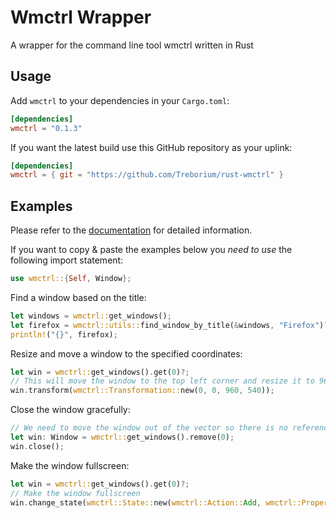 # Wmctrl Wrapper 
A wrapper for the command line tool wmctrl written in Rust

## Usage

Add `wmctrl` to your dependencies in your `Cargo.toml`:

```toml
[dependencies]
wmctrl = "0.1.3"
```

If you want the latest build use this GitHub repository as your uplink:
```toml
[dependencies]
wmctrl = { git = "https://github.com/Treborium/rust-wmctrl" }
```

## Examples

Please refer to the [documentation](https://docs.rs/wmctrl/latest/wmctrl/) for detailed information. 

If you want to copy & paste the examples below you _need to use_ the following import statement: 

```Rust
use wmctrl::{Self, Window};
```

Find a window based on the title:

```Rust
let windows = wmctrl::get_windows();
let firefox = wmctrl::utils::find_window_by_title(&windows, "Firefox")?;
println!("{}", firefox);
```

Resize and move a window to the specified coordinates:

``` Rust
let win = wmctrl::get_windows().get(0)?;
// This will move the window to the top left corner and resize it to 960x540
win.transform(wmctrl::Transformation::new(0, 0, 960, 540));
``` 

Close the window gracefully:

```Rust
// We need to move the window out of the vector so there is no reference left
let win: Window = wmctrl::get_windows().remove(0);
win.close();
```

Make the window fullscreen: 

```Rust
let win = wmctrl::get_windows().get(0)?;
// Make the window fullscreen
win.change_state(wmctrl::State::new(wmctrl::Action::Add, wmctrl::Property::Fullscreen));
```